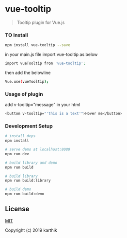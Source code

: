 # vue-tooltip

> Tooltip plugin for Vue.js

### TO Install
 
 ```bash
npm install vue-tooltip --save

```
in your main.js file import vue-tooltip as below

```bash
import vueTooltip from 'vue-tooltip';
```
then add the belowline

```bash
Vue.use(vueTooltip);
```

### Usage of plugin

add v-tooltip="message" in your html

```bash
<button v-tooltip="'this is a text'">Hover me</button>
```

### Development Setup

``` bash
# install deps
npm install

# serve demo at localhost:8080
npm run dev

# build library and demo
npm run build

# build library
npm run build:library

# build demo
npm run build:demo
```

## License

[MIT](http://opensource.org/licenses/MIT)

Copyright (c) 2019 karthik
